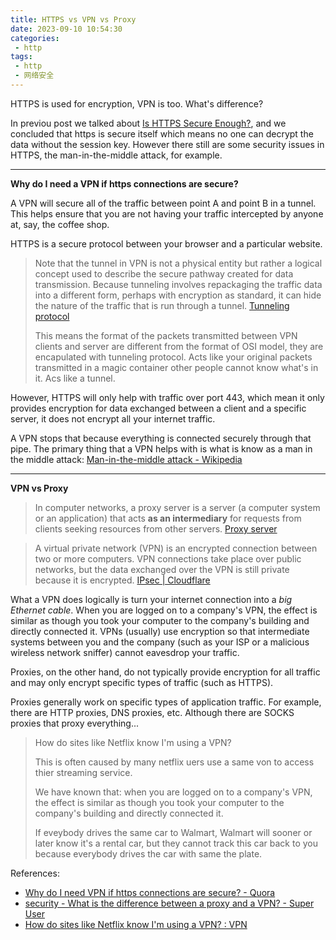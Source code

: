 ```yaml
---
title: HTTPS vs VPN vs Proxy
date: 2023-09-10 10:54:30
categories:
 - http
tags:
 - http
 - 网络安全
---
```


HTTPS is used for encryption, VPN is too. What's difference?

In previou post we talked about [Is HTTPS Secure Enough?](), and we concluded that https is secure itself which means no one can decrypt the data without the session key. However there still are some security issues in HTTPS, the man-in-the-middle attack, for example. 

-----

**Why do I need a VPN if https connections are secure?**

A VPN will secure all of the traffic between point A and point B in a tunnel. This helps ensure that you are not having your traffic intercepted by anyone at, say, the coffee shop. 

HTTPS is a secure protocol between your browser and a particular website.

> Note that the tunnel in VPN is not a physical entity but rather a logical concept used to describe the secure pathway created for data transmission. Because tunneling involves repackaging the traffic data into a different form, perhaps with encryption as standard, it can hide the nature of the traffic that is run through a tunnel. [Tunneling protocol](https://en.wikipedia.org/wiki/Tunneling_protocol)
>
> This means the format of the packets transmitted between VPN clients and server are different from the format of OSI model, they are encapulated with tunneling protocol. Acts like your original packets transmitted in a magic container other people cannot know what's in it. Acs like a tunnel. 

However, HTTPS will only help with traffic over port 443, which mean it only provides encryption for data exchanged between a client and a specific server, it does not encrypt all your internet traffic. 

A VPN stops that because everything is connected securely through that pipe. The primary thing that a VPN helps with is what is know as a man in the middle attack: [Man-in-the-middle attack - Wikipedia](https://en.wikipedia.org/wiki/Man-in-the-middle_attack)

----

**VPN vs Proxy**

> In computer networks, a proxy server is a server (a computer system or an application) that acts **as an intermediary** for requests from clients seeking resources from other servers. [Proxy server](https://en.wikipedia.org/wiki/Proxy_server)

> A virtual private network (VPN) is an encrypted connection between two or more computers. VPN connections take place over public networks, but the data exchanged over the VPN is still private because it is encrypted. [IPsec | Cloudflare](https://www.cloudflare.com/learning/network-layer/what-is-ipsec/)

What a VPN does logically is turn your internet connection into a *big Ethernet cable*. When you are logged on to a company's VPN, the effect is similar as though you took your computer to the company's building and directly connected it. VPNs (usually) use encryption so that intermediate systems between you and the company (such as your ISP or a malicious wireless network sniffer) cannot eavesdrop your traffic. 

Proxies, on the other hand, do not typically provide encryption for all traffic and may only encrypt specific types of traffic (such as HTTPS).

Proxies generally work on specific types of application traffic. For example, there are HTTP proxies, DNS proxies, etc. Although there are SOCKS proxies that proxy everything... 

> How do sites like Netflix know I'm using a VPN?
>
> This is often caused by many netflix uers use a same von to access thier streaming service. 
>
> We have known that: when you are logged on to a company's VPN, the effect is similar as though you took your computer to the company's building and directly connected it. 
>
> If eveybody drives the same car to Walmart, Walmart will sooner or later know it's a rental car, but they cannot track this car back to you because everybody drives the car with same the plate.

References: 

- [Why do I need VPN if https connections are secure? - Quora](https://qr.ae/pyL1RD)
- [security - What is the difference between a proxy and a VPN? - Super User](https://superuser.com/questions/257388/what-is-the-difference-between-a-proxy-and-a-vpn)
- [How do sites like Netflix know I'm using a VPN? : VPN](https://www.reddit.com/r/VPN/comments/5mh6uc/how_do_sites_like_netflix_know_im_using_a_vpn/)
